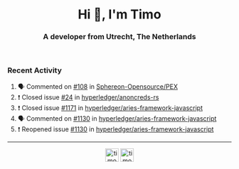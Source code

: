 <h1 align="center">Hi 👋, I'm Timo</h1>
<h3 align="center">A developer from Utrecht, The Netherlands</h3>
<br/>
<!-- https://github.com/rahuldkjain/github-profile-readme-generator --!>

<!--  <p align="left"><img src="https://github-readme-stats.vercel.app/api?username=timoglastra&show_icons=true&count_private=true&" alt="timoglastra" /></p> --!>

<!--
Github language stats
<p align="left"><img src="https://github-readme-stats.vercel.app/api/top-langs/?username=timoglastra&layout=compact" alt="timoglastra" /><p>
-->

<!-- Codestats language stats -->
<!-- <p align="left"><img src="https://codestats-readme.vercel.app/api/top-langs/?username=timoglastra&layout=compact&language_count=12" alt="timoglastra" /><p>    --!>
  
<h3>Recent Activity</h3>

<!--START_SECTION:activity-->
1. 🗣 Commented on [#108](https://github.com/Sphereon-Opensource/PEX/issues/108) in [Sphereon-Opensource/PEX](https://github.com/Sphereon-Opensource/PEX)
2. ❗️ Closed issue [#24](https://github.com/hyperledger/anoncreds-rs/issues/24) in [hyperledger/anoncreds-rs](https://github.com/hyperledger/anoncreds-rs)
3. ❗️ Closed issue [#1171](https://github.com/hyperledger/aries-framework-javascript/issues/1171) in [hyperledger/aries-framework-javascript](https://github.com/hyperledger/aries-framework-javascript)
4. 🗣 Commented on [#1130](https://github.com/hyperledger/aries-framework-javascript/issues/1130) in [hyperledger/aries-framework-javascript](https://github.com/hyperledger/aries-framework-javascript)
5. ❗️ Reopened issue [#1130](https://github.com/hyperledger/aries-framework-javascript/issues/1130) in [hyperledger/aries-framework-javascript](https://github.com/hyperledger/aries-framework-javascript)
<!--END_SECTION:activity-->

---

<p align="center">
<a href="https://twitter.com/timoglastra" target="blank"><img align="center" src="https://cdn.jsdelivr.net/npm/simple-icons@3.0.1/icons/twitter.svg" alt="timoglastra" height="30" width="30" /></a>
<a href="https://linkedin.com/in/timoglastra" target="blank"><img align="center" src="https://cdn.jsdelivr.net/npm/simple-icons@3.0.1/icons/linkedin.svg" alt="timoglastra" height="30" width="30" /></a>
</p>



